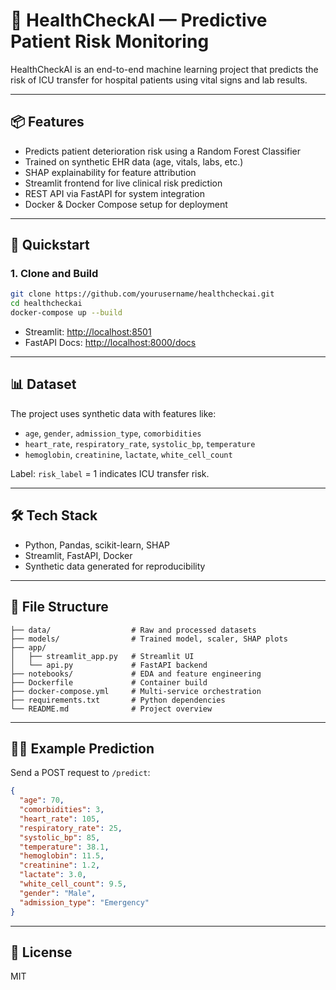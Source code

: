 
# 🏥 HealthCheckAI — Predictive Patient Risk Monitoring

HealthCheckAI is an end-to-end machine learning project that predicts the risk of ICU transfer for hospital patients using vital signs and lab results.

---

## 📦 Features

- Predicts patient deterioration risk using a Random Forest Classifier
- Trained on synthetic EHR data (age, vitals, labs, etc.)
- SHAP explainability for feature attribution
- Streamlit frontend for live clinical risk prediction
- REST API via FastAPI for system integration
- Docker & Docker Compose setup for deployment

---

## 🚀 Quickstart

### 1. Clone and Build
```bash
git clone https://github.com/yourusername/healthcheckai.git
cd healthcheckai
docker-compose up --build
```

- Streamlit: [http://localhost:8501](http://localhost:8501)
- FastAPI Docs: [http://localhost:8000/docs](http://localhost:8000/docs)

---

## 📊 Dataset

The project uses synthetic data with features like:
- `age`, `gender`, `admission_type`, `comorbidities`
- `heart_rate`, `respiratory_rate`, `systolic_bp`, `temperature`
- `hemoglobin`, `creatinine`, `lactate`, `white_cell_count`

Label: `risk_label` = 1 indicates ICU transfer risk.

---

## 🛠 Tech Stack

- Python, Pandas, scikit-learn, SHAP
- Streamlit, FastAPI, Docker
- Synthetic data generated for reproducibility

---

## 📂 File Structure

```
├── data/                  # Raw and processed datasets
├── models/                # Trained model, scaler, SHAP plots
├── app/
│   ├── streamlit_app.py   # Streamlit UI
│   └── api.py             # FastAPI backend
├── notebooks/             # EDA and feature engineering
├── Dockerfile             # Container build
├── docker-compose.yml     # Multi-service orchestration
├── requirements.txt       # Python dependencies
└── README.md              # Project overview
```

---

## 👩‍⚕️ Example Prediction

Send a POST request to `/predict`:

```json
{
  "age": 70,
  "comorbidities": 3,
  "heart_rate": 105,
  "respiratory_rate": 25,
  "systolic_bp": 85,
  "temperature": 38.1,
  "hemoglobin": 11.5,
  "creatinine": 1.2,
  "lactate": 3.0,
  "white_cell_count": 9.5,
  "gender": "Male",
  "admission_type": "Emergency"
}
```

---

## 📜 License

MIT
